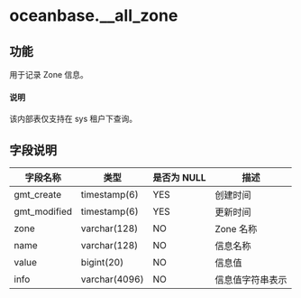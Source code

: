 # oceanbase.__all_zone

## 功能

用于记录 Zone 信息。

<main id="notice" type='explain'>
  <h4>说明</h4>
  <p> 该内部表仅支持在 sys 租户下查询。</p>
</main>

## 字段说明

| 字段名称 | 类型 | 是否为 NULL | 描述 |
| --- | --- | --- | --- |
| gmt_create | timestamp(6) | YES | 创建时间 |
| gmt_modified | timestamp(6) | YES | 更新时间 |
| zone | varchar(128) | NO | Zone 名称 |
| name | varchar(128) | NO | 信息名称 |
| value | bigint(20) | NO | 信息值 |
| info | varchar(4096) | NO | 信息值字符串表示 |
